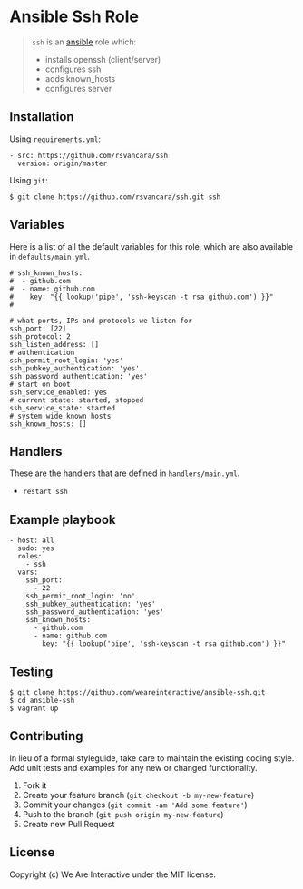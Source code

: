 # Ansible Ssh Role

> `ssh` is an [ansible](http://www.ansible.com) role which:
>
> * installs openssh (client/server)
> * configures ssh
> * adds known_hosts
> * configures server

## Installation

Using `requirements.yml`:

```
- src: https://github.com/rsvancara/ssh
  version: origin/master
```

Using `git`:

```
$ git clone https://github.com/rsvancara/ssh.git ssh
```

## Variables

Here is a list of all the default variables for this role, which are also available in `defaults/main.yml`.

```
# ssh_known_hosts:
#  - github.com
#  - name: github.com
#    key: "{{ lookup('pipe', 'ssh-keyscan -t rsa github.com') }}"
#

# what ports, IPs and protocols we listen for
ssh_port: [22]
ssh_protocol: 2
ssh_listen_address: []
# authentication
ssh_permit_root_login: 'yes'
ssh_pubkey_authentication: 'yes'
ssh_password_authentication: 'yes'
# start on boot
ssh_service_enabled: yes
# current state: started, stopped
ssh_service_state: started
# system wide known hosts
ssh_known_hosts: []
```

## Handlers

These are the handlers that are defined in `handlers/main.yml`.

* `restart ssh`

## Example playbook

```
- host: all
  sudo: yes
  roles:
    - ssh
  vars:
    ssh_port:
      - 22
    ssh_permit_root_login: 'no'
    ssh_pubkey_authentication: 'yes'
    ssh_password_authentication: 'yes'
    ssh_known_hosts:
      - github.com
      - name: github.com
        key: "{{ lookup('pipe', 'ssh-keyscan -t rsa github.com') }}"
```

## Testing

```
$ git clone https://github.com/weareinteractive/ansible-ssh.git
$ cd ansible-ssh
$ vagrant up
```

## Contributing
In lieu of a formal styleguide, take care to maintain the existing coding style. Add unit tests and examples for any new or changed functionality.

1. Fork it
2. Create your feature branch (`git checkout -b my-new-feature`)
3. Commit your changes (`git commit -am 'Add some feature'`)
4. Push to the branch (`git push origin my-new-feature`)
5. Create new Pull Request

## License
Copyright (c) We Are Interactive under the MIT license.
